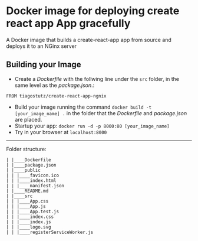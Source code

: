 # Docker image for deploying create react app App gracefully

A Docker image that builds a create-react-app app from source and deploys it to an NGinx server

## Building your Image

- Create a *Dockerfile* with the follwing line under the `src` folder, in the same level as the *package.json*.:
```
FROM tiagostutz/create-react-app-ngnix
```
- Build your image running the command `docker build -t [your_image_name] .` in the folder that the *Dockerfile* and *package.json* are placed.
- Startup your app: `docker run -d -p 8000:80 [your_image_name]`
- Try in your browser at `localhost:8000`

----

Folder structure:

```
| |____Dockerfile
| |____package.json
| |____public
| | |____favicon.ico
| | |____index.html
| | |____manifest.json
| |____README.md
| |____src
| | |____App.css
| | |____App.js
| | |____App.test.js
| | |____index.css
| | |____index.js
| | |____logo.svg
| | |____registerServiceWorker.js
```

